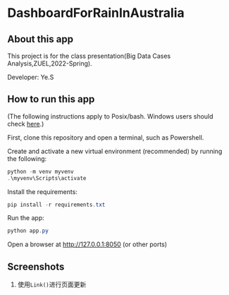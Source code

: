 # DashboardForRainInAustralia

## About this app

This project is for the class presentation(Big Data Cases Analysis,ZUEL,2022-Spring).

Developer: Ye.S

## How to run this app

(The following instructions apply to Posix/bash. Windows users should check
[here](https://docs.python.org/3/library/venv.html).)

First, clone this repository and open a terminal, such as Powershell.

Create and activate a new virtual environment (recommended) by running
the following:

```powershell
python -m venv myvenv
.\myvenv\Scripts\activate
```

Install the requirements:

```powershell
pip install -r requirements.txt
```
Run the app:

```powershell
python app.py
```
Open a browser at http://127.0.0.1:8050 (or other ports)

## Screenshots
1. 使用`Link()`进行页面更新
